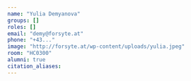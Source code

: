```yaml
---
name: "Yulia Demyanova"
groups: []
roles: []
email: "demy@forsyte.at"
phone: "+43..."
image: "http://forsyte.at/wp-content/uploads/yulia.jpeg"
room: "HC0300"
alumni: true
citation_aliases:
---
```


<!--
Your custom content goes here.
-->